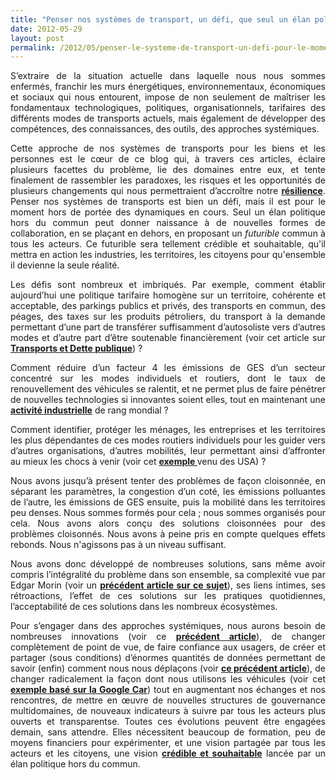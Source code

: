 ```yaml
---
title: "Penser nos systèmes de transport, un défi, que seul un élan politique hors du commun, peut nous permettre de relever"
date: 2012-05-29
layout: post
permalink: /2012/05/penser-le-systeme-de-transport-un-defi-pour-le-moment-hors-de-portee.html
---
```


<p style="text-align: justify">S’extraire de la situation actuelle dans laquelle nous nous sommes enfermés, franchir les murs énergétiques, environnementaux, économiques et sociaux qui nous entourent, impose de non seulement de maîtriser les fondamentaux technologiques, politiques, organisationnels, tarifaires des différents modes de transports actuels, mais également de développer des compétences, des connaissances, des outils, des approches systémiques.</p> <p style="text-align: justify">Cette approche de nos systèmes de transports pour les biens et les personnes est le cœur de ce blog qui, à travers ces articles, éclaire plusieurs facettes du problème, lie des domaines entre eux, et tente finalement de rassembler les paradoxes, les risques et les opportunités de plusieurs changements qui nous permettraient d’accroître notre <a href="/2009/11/pour-une-mobilite-plus-robuste-aux-crises-a-venir.html" target="_blank"><strong>résilience</strong></a>. Penser nos systèmes de transports est bien un défi, mais il est pour le moment hors de portée des dynamiques en cours. Seul un élan politique hors du commun peut donner naissance à de nouvelles formes de collaboration, en se plaçant en dehors, en proposant un <em>futurible </em>commun à tous les acteurs. Ce futurible sera tellement crédible et souhaitable, qu'il mettra en action les industries, les territoires, les citoyens pour qu'ensemble il devienne la seule réalité.</p>   <!--more-->   <p style="text-align: justify">Les défis sont nombreux et imbriqués. Par exemple, comment établir aujourd’hui une politique tarifaire homogène sur un territoire, cohérente et acceptable, des parkings publics et privés, des transports en commun, des péages, des taxes sur les produits pétroliers, du transport à la demande permettant d’une part de transférer suffisamment d’autosoliste vers d’autres modes et d’autre part d’être soutenable financièrement (voir cet article sur <a href="/2012/05/transports-et-dette-publique.html" target="_blank"><strong>Transports et Dette publique</strong></a>) ?</p> <p style="text-align: justify">Comment réduire d’un facteur 4 les émissions de GES d’un secteur concentré sur les modes individuels et routiers, dont le taux de renouvellement des véhicules se ralentit, et ne permet plus de faire pénétrer de nouvelles technologies si innovantes soient elles, tout en maintenant une <a href="/2012/03/de-lindustrie-de-la-photo-a-lindustrie-automobile-en-passant-par-ge.html" target="_blank"><strong>activité industrielle</strong></a> de rang mondial ?</p> <p style="text-align: justify">Comment identifier, protéger les ménages, les entreprises et les territoires les plus dépendantes de ces modes routiers individuels pour les guider vers d’autres organisations, d’autres mobilités, leur permettant ainsi d’affronter au mieux les chocs à venir (voir cet <a href="/2011/04/housing-transportation-un-outil-puissant-daide-a-la-decision-pour-les-menages-les-collectivites-les.html" target="_blank"><strong>exemple </strong></a>venu des USA) ?</p> <p style="text-align: justify">Nous avons jusqu’à présent tenter des problèmes de façon cloisonnée, en séparant les paramètres, la congestion d’un coté, les émissions polluantes de l’autre, les émissions de GES ensuite, puis la mobilité dans les territoires peu denses. Nous sommes formés pour cela ; nous sommes organisés pour cela. Nous avons alors conçu des solutions cloisonnées pour des problèmes cloisonnés. Nous avons à peine pris en compte quelques effets rebonds. Nous n'agissons pas à un niveau suffisant.</p> <p style="text-align: justify">Nous avons donc développé de nombreuses solutions, sans même avoir compris l’intégralité du problème dans son ensemble, sa complexité vue par Edgar Morin (voir un <a href="/2011/04/metanote-tdf-11-transports-mobilites-introduction-a-la-pensee-complexe.html" target="_blank"><strong>précédent article sur ce sujet</strong></a>), ses liens intimes, ses rétroactions, l’effet de ces solutions sur les pratiques quotidiennes, l’acceptabilité de ces solutions dans les nombreux écosystèmes.</p> <p style="text-align: justify">Pour s’engager dans des approches systémiques, nous aurons besoin de nombreuses innovations (voir ce <a href="/2012/03/metanote-13-les-innovations-cles-dans-les-transports-les-services-de-mobilites-et-les-chaines-logist.html" target="_blank"><strong>précédent article</strong></a>), de changer complètement de point de vue, de faire confiance aux usagers, de créer et partager (sous conditions) d’énormes quantités de données permettant de savoir (enfin) comment nous nous déplaçons (voir <a href="/2012/01/et-si-on-utilisait-twitter-ou-dautres-solutions-web-geolocalisees-pour-connaitre-et-repenser-les-flu.html" target="_blank"><strong>ce précédent article</strong></a>), de changer radicalement la façon dont nous utilisons les véhicules (voir cet <a href="/2012/04/nos-systemes-de-transport-et-la-revolution-numerique-pourquoi-cela-va-tout-changer.html" target="_blank"><strong>exemple basé sur la Google Car</strong></a>) tout en augmentant nos échanges et nos rencontres, de mettre en œuvre de nouvelles structures de gouvernance multidomaines, de nouveaux indicateurs à suivre par tous les acteurs plus ouverts et transparentse. Toutes ces évolutions peuvent être engagées demain, sans attendre. Elles nécessitent beaucoup de formation, peu de moyens financiers pour expérimenter, et une vision partagée par tous les acteurs et les citoyens, une vision <a href="/2012/05/jean-pierre-dupuy-nous-apporte-dans-son-dernier-ouvrage-des-pistes-de-reflexion-pour-nous-aider-a-penser-le-monde-qui-vient.html" target="_blank"><strong>crédible et souhaitable</strong></a> lancée par un élan politique hors du commun.</p>